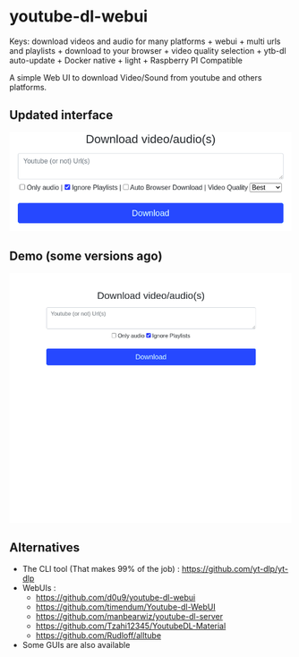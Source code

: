 # youtube-dl-webui

Keys: download videos and audio for many platforms + webui + multi urls and playlists + download to your browser + video quality selection + ytb-dl auto-update + Docker native + light + Raspberry PI Compatible

A simple Web UI to download Video/Sound from youtube and others platforms.

## Updated interface

![PREVIEW](snapshot.png)

## Demo (some versions ago)

![DEMO](demo.gif)

## Alternatives

- The CLI tool (That makes 99% of the job) : https://github.com/yt-dlp/yt-dlp
- WebUIs :
  - https://github.com/d0u9/youtube-dl-webui
  - https://github.com/timendum/Youtube-dl-WebUI
  - https://github.com/manbearwiz/youtube-dl-server
  - https://github.com/Tzahi12345/YoutubeDL-Material
  - https://github.com/Rudloff/alltube
- Some GUIs are also available
